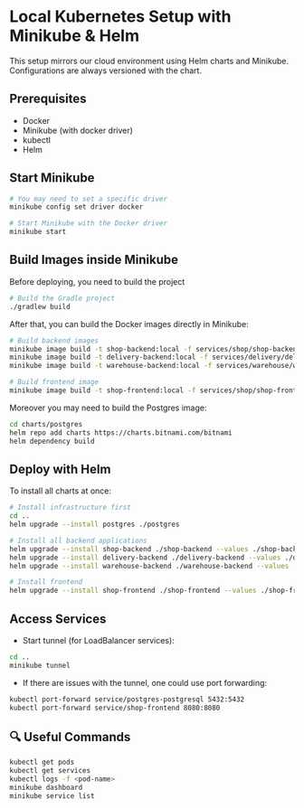 # Local Kubernetes Setup with Minikube & Helm

This setup mirrors our cloud environment using Helm charts and Minikube.
Configurations are always versioned with the chart.

## Prerequisites

- Docker
- Minikube (with docker driver)
- kubectl
- Helm

## Start Minikube

```bash
# You may need to set a specific driver
minikube config set driver docker

# Start Minikube with the Docker driver
minikube start
```

## Build Images inside Minikube

Before deploying, you need to build the project

```bash
# Build the Gradle project
./gradlew build
```

After that, you can build the Docker images directly in Minikube:

```bash
# Build backend images
minikube image build -t shop-backend:local -f services/shop/shop-backend/Dockerfile .
minikube image build -t delivery-backend:local -f services/delivery/delivery-backend/Dockerfile .
minikube image build -t warehouse-backend:local -f services/warehouse/warehouse-backend/Dockerfile .

# Build frontend image
minikube image build -t shop-frontend:local -f services/shop/shop-frontend/Dockerfile .
```

Moreover you may need to build the Postgres image:

```bash
cd charts/postgres
helm repo add charts https://charts.bitnami.com/bitnami
helm dependency build
```

## Deploy with Helm

To install all charts at once:

```bash
# Install infrastructure first
cd ..
helm upgrade --install postgres ./postgres

# Install all backend applications
helm upgrade --install shop-backend ./shop-backend --values ./shop-backend/values.local.yaml
helm upgrade --install delivery-backend ./delivery-backend --values ./delivery-backend/values.local.yaml
helm upgrade --install warehouse-backend ./warehouse-backend --values ./warehouse-backend/values.local.yaml

# Install frontend 
helm upgrade --install shop-frontend ./shop-frontend --values ./shop-frontend/values.local.yaml
```

## Access Services

- Start tunnel (for LoadBalancer services):

```bash
cd ..
minikube tunnel
```
- If there are issues with the tunnel, one could use port forwarding:

```bash
kubectl port-forward service/postgres-postgresql 5432:5432
kubectl port-forward service/shop-frontend 8080:8080
```

## 🔍 Useful Commands

```bash
kubectl get pods
kubectl get services
kubectl logs -f <pod-name>
minikube dashboard
minikube service list
```

